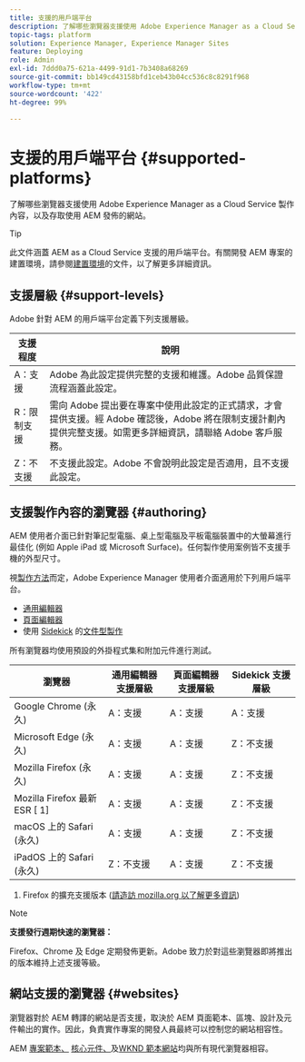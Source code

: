 ```yaml
---
title: 支援的用戶端平台
description: 了解哪些瀏覽器支援使用 Adobe Experience Manager as a Cloud Service 製作內容，以及存取使用 AEM 發佈的網站。
topic-tags: platform
solution: Experience Manager, Experience Manager Sites
feature: Deploying
role: Admin
exl-id: 7ddd0a75-621a-4499-91d1-7b3408a68269
source-git-commit: bb149cd43158bfd1ceb43b04cc536c8c8291f968
workflow-type: tm+mt
source-wordcount: '422'
ht-degree: 99%

---
```


# 支援的用戶端平台 {#supported-platforms}

了解哪些瀏覽器支援使用 Adobe Experience Manager as a Cloud Service 製作內容，以及存取使用 AEM 發佈的網站。

>[!TIP]
>
>此文件涵蓋 AEM as a Cloud Service 支援的用戶端平台。有關開發 AEM 專案的建置環境，請參閱[建置環境](/help/implementing/cloud-manager/getting-access-to-aem-in-cloud/build-environment-details.md)的文件，以了解更多詳細資訊。

## 支援層級 {#support-levels}

Adobe 針對 AEM 的用戶端平台定義下列支援層級。

| 支援程度 | 說明 |
|---|---|
| A：支援 | Adobe 為此設定提供完整的支援和維護。Adobe 品質保證流程涵蓋此設定。 |
| R：限制支援 | 需向 Adobe 提出要在專案中使用此設定的正式請求，才會提供支援。經 Adobe 確認後，Adobe 將在限制支援計劃內提供完整支援。如需更多詳細資訊，請聯絡 Adobe 客戶服務。 |
| Z：不支援 | 不支援此設定。Adobe 不會說明此設定是否適用，且不支援此設定。 |

## 支援製作內容的瀏覽器 {#authoring}

AEM 使用者介面已針對筆記型電腦、桌上型電腦及平板電腦裝置中的大螢幕進行最佳化 (例如 Apple iPad 或 Microsoft Surface)。任何製作使用案例皆不支援手機的外型尺寸。

視[製作方法](/help/edge/overview.md#authoring-method)而定，Adobe Experience Manager 使用者介面適用於下列用戶端平台。

* [通用編輯器](/help/sites-cloud/authoring/universal-editor/authoring.md)
* [頁面編輯器](/help/sites-cloud/authoring/page-editor/introduction.md)
* 使用 [Sidekick](https://www.aem.live/docs/sidekick) 的[文件型製作](https://www.aem.live/docs/aem-authoring)

所有瀏覽器均使用預設的外掛程式集和附加元件進行測試。

| 瀏覽器 | 通用編輯器支援層級 | 頁面編輯器支援層級 | Sidekick 支援層級 |
|---|---|---|---|
| Google Chrome (永久) | A：支援 | A：支援 | A：支援 |
| Microsoft Edge (永久) | A：支援 | A：支援 | Z：不支援 |
| Mozilla Firefox (永久) | A：支援 | A：支援 | Z：不支援 |
| Mozilla Firefox 最新 ESR [ 1] | A：支援 | A：支援 | Z：不支援 |
| macOS 上的 Safari (永久) | A：支援 | A：支援 | Z：不支援 |
| iPadOS 上的 Safari (永久) | Z：不支援 | A：支援 | Z：不支援 |

1. Firefox 的擴充支援版本 ([請造訪 mozilla.org 以了解更多資訊](https://www.mozilla.org/en-US/firefox/enterprise/))

>[!NOTE]
>
>**支援發行週期快速的瀏覽器：**
>
>Firefox、Chrome 及 Edge 定期發佈更新。Adobe 致力於對這些瀏覽器即將推出的版本維持上述支援等級。

## 網站支援的瀏覽器 {#websites}

瀏覽器對於 AEM 轉譯的網站是否支援，取決於 AEM 頁面範本、區塊、設計及元件輸出的實作。因此，負責實作專案的開發人員最終可以控制您的網站相容性。

AEM [專案範本、](https://www.aem.live/developer/ue-tutorial#create-github-project) [核心元件、](/help/implementing/developing/components/overview.md#aem-core-components)及[WKND 範本網站](/help/implementing/developing/introduction/develop-wknd-tutorial.md)均與所有現代瀏覽器相容。
